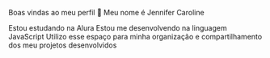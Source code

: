  Boas vindas ao meu perfil 🎀
Meu nome é Jennifer Caroline

Estou estudando na Alura
Estou me desenvolvendo na linguagem JavaScript
Utilizo esse espaço para minha organização e compartilhamento dos meu projetos desenvolvidos
